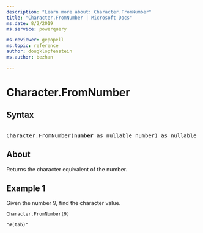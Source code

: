 ```yaml
---
description: "Learn more about: Character.FromNumber"
title: "Character.FromNumber | Microsoft Docs"
ms.date: 8/2/2019
ms.service: powerquery

ms.reviewer: gepopell
ms.topic: reference
author: dougklopfenstein
ms.author: bezhan

---
```

# Character.FromNumber

## Syntax

<pre>  
Character.FromNumber(<b>number</b> as nullable number) as nullable text 
</pre> 
  
## About  
Returns the character equivalent of the number.

## Example 1
Given the number 9, find the character value.

```powerquery-m
Character.FromNumber(9)
```

`"#(tab)"`
